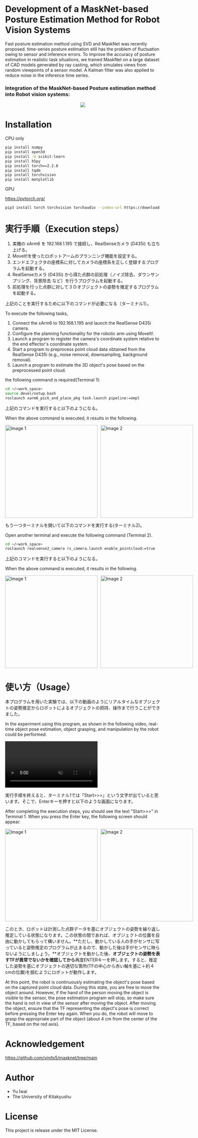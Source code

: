 # Development of a MaskNet-based Posture Estimation Method for Robot Vision Systems

Fast posture estimation method using SVD and MaskNet was recently proposed.
time-series posture estimation still has the problem of fluctuation owing to sensor and inference errors.
To improve the accuracy of posture estimation in realistic task situations, we trained MaskNet on a large dataset of CAD models generated by ray casting, which simulates views from random viewpoints of a sensor model. 
A Kalman filter was also applied to reduce noise in the inference time series.

### Integration of the MaskNet-based Posture estimation method into Robot vision systems:

<p align="center">
      <img src="https://github.com/user-attachments/assets/66977d8f-ea21-4f9d-96a6-0030557f2d76" width: 100% height: auto >
</p>



 
# Installation

CPU only

```bash
pip install numpy
pip install open3d
pip install -U scikit-learn
pip install h5py
pip install torch==2.2.0
pip install tqdm
pip install torchvision
pip install matplotlib
```

GPU

https://pytorch.org/

```bash
pip3 install torch torchvision torchaudio --index-url https://download.pytorch.org/whl/cu118
```


# 実行手順（Execution steps）


1. 実機の xArm6 を 192.168.1.195 で接続し、RealSenseカメラ (D435i) も立ち上げる。
2. MoveIt!を使ったロボットアームのプランニング機能を設定する。
3. エンドエフェクタの座標系に対してカメラの座標系を正しく登録するプログラムを起動する。
4. RealSenseカメラ (D435i) から得た点群の前処理（ノイズ除去、ダウンサンプリング、背景除去 など）を行うプログラムを起動する。
5. 前処理を行った点群に対して３Ｄオブジェクトの姿勢を推定するプログラムを起動する。

上記のことを実行するために以下のコマンドが必要になる（ターミナル1）。

To execute the following tasks, 

1. Connect the xArm6 to 192.168.1.195 and launch the RealSense D435i camera.
2. Configure the planning functionality for the robotic arm using MoveIt!.
3. Launch a program to register the camera's coordinate system relative to the end effector's coordinate system.
4. Start a program to preprocess point cloud data obtained from the RealSense D435i (e.g., noise removal, downsampling, background removal).
5. Launch a program to estimate the 3D object's pose based on the preprocessed point cloud.

the following command is required(Terminal 1):

```bash
cd ~/<work_space>
source devel/setup.bash
roslaunch xarm6_pick_and_place_pkg task.launch pipeline:=ompl
```

上記のコマンドを実行すると以下のようになる。

When the above command is executed, it results in the following.

<div style="display: flex; gap: 10px;">
    <img src="https://github.com/user-attachments/assets/23aa2a8f-dee3-4607-8b37-e40d105f628f" alt="Image 1" width="300">
    <img src="https://github.com/user-attachments/assets/25eec3d1-b905-4baa-8757-d23228e5f8f8" alt="Image 2" width="300">
</div>

もう一つターミナルを開いて以下のコマンドを実行する(ターミナル2)。

Open another terminal and execute the following command (Terminal 2). 

```bash
cd ~/<work_space>
roslaunch realsense2_camera rs_camera.launch enable_pointcloud:=true
```

上記のコマンドを実行すると以下のようになる。

When the above command is executed, it results in the following.

<div style="display: flex; gap: 10px;">
    <img src="https://github.com/user-attachments/assets/780fd3d5-f920-4616-8485-043151d0bcd1" alt="Image 1" width="300">
    <img src="https://github.com/user-attachments/assets/261ff09a-5886-44c3-82bf-0d36f127981d" alt="Image 2" width="300">
</div>

# 使い方（Usage）

本プログラムを用いた実験では、以下の動画のようにリアルタイムなオブジェクトの姿勢推定からロボットによるオブジェクトの把持、操作まで行うことができました。

In the experiment using this program, as shown in the following video, real-time object pose estimation, object grasping, and manipulation by the robot could be performed.

<div style="display: flex; gap: 10px;">
    <video src="https://github.com/user-attachments/assets/2fdad2bc-df26-4aa1-b1c3-d2336ef581a0" autoplay muted loop></video>
</div>

実行手順を終えると、ターミナル1では「Start>>>」という文字が出ていると思います。そこで、Enterキーを押すと以下のような画面になります。

After completing the execution steps, you should see the text "Start>>>" in Terminal 1. When you press the Enter key, the following screen should appear.

<div style="display: flex; gap: 10px;">
    <img src="https://github.com/user-attachments/assets/8e2174d8-53b0-412e-8118-79d6d47e4a05" alt="Image 1" width="300">
    <img src="https://github.com/user-attachments/assets/42bb829f-25bc-4dae-90a4-ed9c1c61977d" alt="Image 2" width="300">
</div>

このとき、ロボットは計測した点群データを基にオブジェクトの姿勢を繰り返し推定している状態になります。この状態の間であれば、オブジェクトの位置を自由に動かしてもらって構いません。**ただし、動かしている人の手がセンサに写っていると姿勢推定のプログラムが止まるので、動かした後は手がセンサに映らないようにしましょう。**オブジェクトを動かした後、**オブジェクトの姿勢を表すTFが異常でないかを確認してから**再度ENTERキーを押します。すると、推定した姿勢を基にオブジェクトの適切な箇所(TFの中心から赤い軸を基に＋約４cmの位置)を掴むようにロボットが動作します。

At this point, the robot is continuously estimating the object's pose based on the captured point cloud data. During this state, you are free to move the object around. However, if the hand of the person moving the object is visible to the sensor, the pose estimation program will stop, so make sure the hand is not in view of the sensor after moving the object. After moving the object, ensure that the TF representing the object's pose is correct before pressing the Enter key again. When you do, the robot will move to grasp the appropriate part of the object (about 4 cm from the center of the TF, based on the red axis).

# Acknowledgement

https://github.com/vinits5/masknet/tree/main

# Author
 
* Yu Iwai
* The University of Kitakyushu
 
# License

This project is release under the MIT License.
